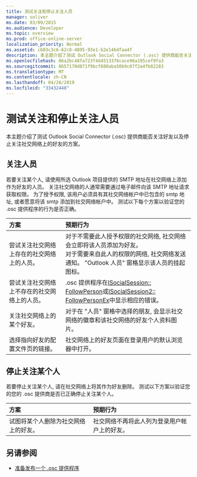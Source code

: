 ```yaml
---
title: 测试关注和停止关注人员
manager: soliver
ms.date: 03/09/2015
ms.audience: Developer
ms.topic: overview
ms.prod: office-online-server
localization_priority: Normal
ms.assetid: c603c3c6-62c8-4895-93e1-b2e146dfaa4f
description: 本主题介绍了测试 Outlook Social Connector (.osc) 提供商能否关注好友以及停止关注社交网络上的好友的方案。
ms.openlocfilehash: 06a2bc48fa723f4d4513376cace96a195cef9fa3
ms.sourcegitcommit: 8657170d071f9bcf680aba50b9c07f2a4fb82283
ms.translationtype: MT
ms.contentlocale: zh-CN
ms.lasthandoff: 04/28/2019
ms.locfileid: "33432448"
---
```

# <a name="testing-following-and-stop-following-persons"></a>测试关注和停止关注人员

本主题介绍了测试 Outlook Social Connector (.osc) 提供商能否关注好友以及停止关注社交网络上的好友的方案。
  
## <a name="following-a-person"></a>关注人员

若要关注某个人, 请使用所选 Outlook 项目提供的 SMTP 地址在社交网络上添加作为好友的人员。 关注社交网络的人通常需要通过电子邮件向该 SMTP 地址请求获取权限。 为了授予权限, 该用户必须具有其社交网络帐户中已包含的 smtp 地址, 或者愿意将该 smtp 添加到社交网络帐户中。 测试以下每个方案以验证您的 .osc 提供程序的行为是否正确。
  
|**方案**|**预期行为**|
|:-----|:-----|
|尝试关注社交网络上存在的社交网络上的人员。  <br/> |对于不需要此人授予权限的社交网络, 社交网络会立即将该人员添加为好友。  <br/> 对于需要来自此人的权限的网络, 社交网络发送通知。 "Outlook 人员" 窗格显示该人员的挂起图标。  <br/> |
|尝试关注社交网络上不存在的社交网络上的人员。  <br/> |.osc 提供程序在[ISocialSession:: FollowPerson](isocialsession-followperson.md)或[ISocialSession2:: FollowPersonEx](isocialsession2-followpersonex.md)中显示相应的错误。  <br/> |
|关注社交网络上的某个好友。  <br/> |对于在 "人员" 窗格中选择的朋友, 会显示社交网络的徽章和该社交网络的好友个人资料图片。  <br/> |
|选择指向好友的配置文件页的链接。  <br/> |社交网络上的好友页面在登录用户的默认浏览器中打开。  <br/> |
   
## <a name="stop-following-a-person"></a>停止关注某个人

若要停止关注某个人, 请在社交网络上将其作为好友删除。 测试以下方案以验证您的您的 .osc 提供商是否已正确停止关注某个人。
  
|**方案**|**预期行为**|
|:-----|:-----|
|试图将某个人删除为社交网络上的好友。  <br/> |社交网络不再将此人列为登录用户帐户上的好友。  <br/> |
   
## <a name="see-also"></a>另请参阅

- [准备发布一个 .osc 提供程序](getting-ready-to-release-an-osc-provider.md)

